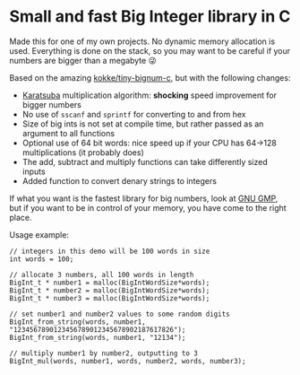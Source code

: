 # Small and fast Big Integer library in C

Made this for one of my own projects. No dynamic memory allocation is used. Everything is done on the stack, so you may want to be careful if your numbers are bigger than a megabyte :stuck_out_tongue_winking_eye:

Based on the amazing [kokke/tiny-bignum-c](https://github.com/kokke/tiny-bignum-c), but with the following changes:
- [Karatsuba](https://en.wikipedia.org/wiki/Karatsuba_algorithm) multiplication algorithm: **shocking** speed improvement for bigger numbers
- No use of `sscanf` and `sprintf` for converting to and from hex
- Size of big ints is not set at compile time, but rather passed as an argument to all functions
- Optional use of 64 bit words: nice speed up if your CPU has 64→128 multiplications (it probably does)
- The add, subtract and multiply functions can take differently sized inputs
- Added function to convert denary strings to integers 

If what you want is the fastest library for big numbers, look at [GNU GMP](https://gmplib.org/), but if you want to be in control of your memory, you have come to the right place.

Usage example:

```
// integers in this demo will be 100 words in size
int words = 100;

// allocate 3 numbers, all 100 words in length
BigInt_t * number1 = malloc(BigIntWordSize*words);
BigInt_t * number2 = malloc(BigIntWordSize*words);
BigInt_t * number3 = malloc(BigIntWordSize*words);

// set number1 and number2 values to some random digits
BigInt_from_string(words, number1, "1234567890123456789012345678902187617826");
BigInt_from_string(words, number1, "12134");

// multiply number1 by number2, outputting to 3
BigInt_mul(words, number1, words, number2, words, number3);
```
